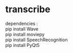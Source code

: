 # transcribe

dependencies :<br>
  pip install Wave<br>
  pip install moviepy<br>
  pip install SpeechRecognition<br>
  pip install PyQt5
